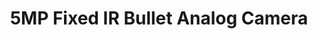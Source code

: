 ---
id: 4
pubDate: 2024-04-19
title: "5MP Fixed IR Bullet Analog Camera"
description: "Step into a world of enhanced security with the 5MP Fixed IR Bullet Analog Camera from UNV. Crafted with precision engineering and innovative features, this camera provides reliable surveillance coverage with crystal-clear imaging, day or night."
cardImage: "../../assets/images/digi2.jpg"
cardImageAlt: "Top view mechanical tools arrangement"
contents: [
 "5MP high quality image",
"TVI/AHD/CVI/CVBS",
"Supports IR-cut filter with auto-switch (ICR)",
"Supports 180° horizontal flip, 180° vertical flip",
"OSD configuration menu, easy to operate",
"IP67 waterproof and dustproof design, high reliability",
"OSD configuration menu in 11 languages",
"Built-in microphone for high quality audio transmission via coaxial cables"
]
---